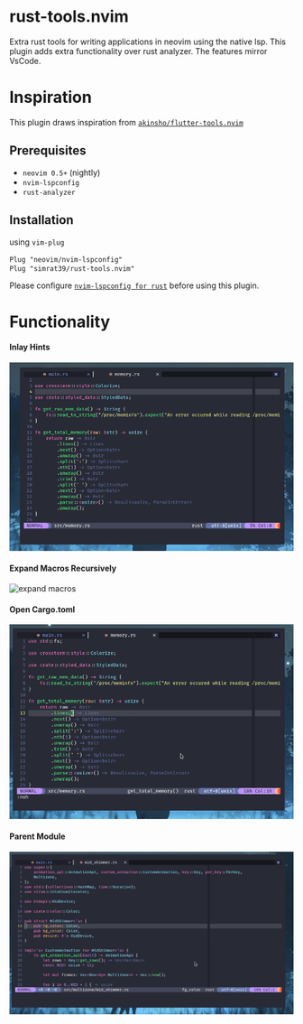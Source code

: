 # rust-tools.nvim
Extra rust tools for writing applications in neovim using the native lsp.
This plugin adds extra functionality over rust analyzer. The features mirror VsCode.

# Inspiration

This plugin draws inspiration from [`akinsho/flutter-tools.nvim`](https://github.com/akinsho/flutter-tools.nvim)

## Prerequisites

- `neovim 0.5+` (nightly)
- `nvim-lspconfig`
- `rust-analyzer`

## Installation

using `vim-plug`

```vim
Plug "neovim/nvim-lspconfig"
Plug "simrat39/rust-tools.nvim"
```
Please configure [`nvim-lspconfig for rust`](https://github.com/neovim/nvim-lspconfig/blob/master/CONFIG.md#rust_analyzer) before using this plugin.

# Functionality

#### Inlay Hints
![inlay hints](./images/inlay_hints.png)

#### Expand Macros Recursively 
![expand macros](./images/expand_macros_recursively.gif)

#### Open Cargo.toml
![open cargo](./images/open_cargo_toml.gif)

#### Parent Module
![parent module](./images/parent_module.gif)